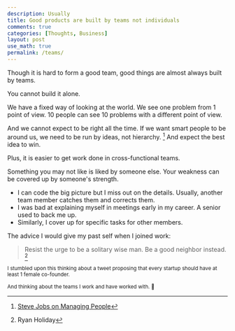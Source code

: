 ```yaml
---
description: Usually
title: Good products are built by teams not individuals
comments: true
categories: [Thoughts, Business]
layout: post
use_math: true
permalink: /teams/
---
```

Though it is hard to form a good team, good things are almost always built by teams.

You cannot build it alone.

We have a fixed way of looking at the world. We see one problem from 1 point of view. 10 people can see 10 problems with a different point of view.

And we cannot expect to be right all the time. If we want smart people to be around us, we need to be run by ideas, not hierarchy. [^1] And expect the best idea to win.

Plus, it is easier to get work done in cross-functional teams.

Something you may not like is liked by someone else. Your weakness can be covered up by someone's strength.
- I can code the big picture but I miss out on the details. Usually, another team member catches them and corrects them.
- I was bad at explaining myself in meetings early in my career. A senior used to back me up.
- Similarly, I cover up for specific tasks for other members.

The advice I would give my past self when I joined work:
> Resist the urge to be a solitary wise man. Be a good neighbor instead. [^2]


<sup>I stumbled upon this thinking about a tweet proposing that every startup should have at least 1 female co-founder.</sup>

<sup>And thinking about the teams I work and have worked with. 🙂</sup>

[^1]: [Steve Jobs on Managing People](https://www.youtube.com/watch?v=f60dheI4ARg)
[^2]: Ryan Holiday